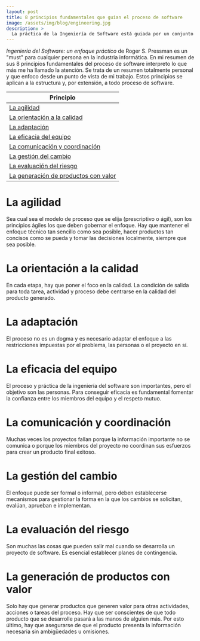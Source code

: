 ```yaml
---
layout: post
title: 8 principios fundamentales que guían el proceso de software
image: /assets/img/blog/engineering.jpg
description: >
  La práctica de la Ingeniería de Software está guiada por un conjunto de principios fundamentales que ayudan en la aplicación del proceso de software.  <!--more-->
---
```


_Ingeniería del Software: un enfoque práctico_ de Roger S. Pressman es un "must" para cualquier persona en la industria informática. En mi resumen de sus 8 principios fundamentales del proceso de software interpreto lo que más me ha llamado la atención. Se trata de un resumen totalmente personal y que enfoco desde un punto de vista de mi trabajo. Estos principios se aplican a la estructura y, por extensión, a todo proceso de software.
<!--more-->


| Principio |
| ------------ |
| [La agilidad]() |
| [La orientación a la calidad]() |
| [La adaptación]() |
| [La eficacia del equipo]() | 
| [La comunicación y coordinación]() | 
| [La gestión del cambio]() | 
| [La evaluación del riesgo]() |
| [La generación de productos con valor]() |

# La agilidad #

Sea cual sea el modelo de proceso que se elija (prescriptivo o ágil), son los principios ágiles los que deben gobernar el enfoque. Hay que mantener el enfoque técnico tan sencillo como sea posible, hacer productos tan concisos como se pueda y tomar las decisiones localmente, siempre que sea posible.

# La orientación a la calidad #

En cada etapa, hay que poner el foco en la calidad. La condición de salida para toda tarea, actividad y proceso debe centrarse en la calidad del producto generado.

# La adaptación #

El proceso no es un dogma y es necesario adaptar el enfoque a las restricciones impuestas por el problema, las personas o el proyecto en sí.

# La eficacia del equipo #

El proceso y práctica de la ingeniería del software son importantes, pero el objetivo son las personas. Para conseguir eficacia es fundamental fomentar la confianza entre los miembros del equipo y el respeto mutuo.

# La comunicación y coordinación #

Muchas veces los proyectos fallan porque la información importante no se comunica o porque los miembros del proyecto no coordinan sus esfuerzos para crear un producto final exitoso.

# La gestión del cambio #

El enfoque puede ser formal o informal, pero deben establecerse mecanismos para gestionar la forma en la que los cambios se solicitan, evalúan, aprueban e implementan.

# La evaluación del riesgo #

Son muchas las cosas que pueden salir mal cuando se desarrolla un proyecto de software. Es esencial establecer planes de contingencia.

# La generación de productos con valor #

Solo hay que generar productos que generen valor para otras actividades, acciones o tareas del proceso. Hay que ser conscientes de que todo producto que se desarrolle pasará a las manos de alguien más. Por esto último, hay que asegurarse de que el producto presenta la información necesaria sin ambigüedades u omisiones.
